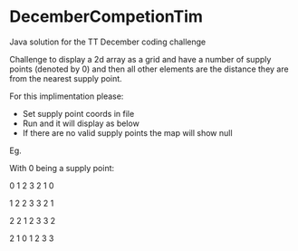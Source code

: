 # DecemberCompetionTim
Java solution for the TT December coding challenge


Challenge to display a 2d array as a grid and have a number of supply points (denoted by 0) and then all other elements are the distance they are from the nearest supply point.

For this implimentation please:
  - Set supply point coords in file
  - Run and it will display as below
  - If there are no valid supply points the map will show null
 
Eg.

With 0 being a supply point:

0 1 2 3 2 1 0 

1 2 2 3 3 2 1

2 2 1 2 3 3 2 

2 1 0 1 2 3 3 
